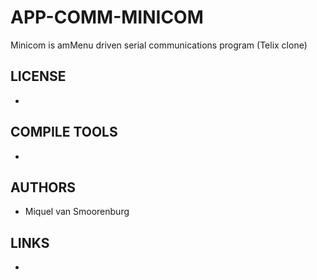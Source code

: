 # APP-COMM-MINICOM
Minicom is amMenu driven serial communications program (Telix clone)

## LICENSE
* 

## COMPILE TOOLS
* 
 
## AUTHORS
* Miquel van Smoorenburg

## LINKS
* 
